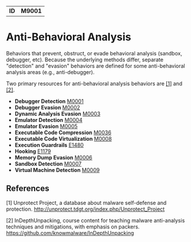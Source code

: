 |||
|--|-----|
|**ID**|**M9001**|

# Anti-Behavioral Analysis
Behaviors that prevent, obstruct, or evade behavioral analysis (sandbox, debugger, etc). Because the underlying methods differ, separate "detection" and "evasion" behaviors are defined for some anti-behavioral analysis areas (e.g., anti-debugger). 

Two primary resources for anti-behavioral analysis behaviors are [[1]](#1) and [[2]](#2).

* **Debugger Detection** [M0001](https://github.com/MBCProject/mbc-markdown/blob/master/anti-behavioral-analysis/detect-debugger.md)
* **Debugger Evasion** [M0002](https://github.com/MBCProject/mbc-markdown/blob/master/anti-behavioral-analysis/evade-debugger.md)
* **Dynamic Analysis Evasion** [M0003](https://github.com/MBCProject/mbc-markdown/blob/master/anti-behavioral-analysis/evade-dynamic-analysis.md)
* **Emulator Detection** [M0004](https://github.com/MBCProject/mbc-markdown/blob/master/anti-behavioral-analysis/detect-emulator.md)
* **Emulator Evasion** [M0005](https://github.com/MBCProject/mbc-markdown/blob/master/anti-behavioral-analysis/evade-emulator.md)
* **Executable Code Compression** [M0036](https://github.com/MBCProject/mbc-markdown/blob/master/anti-static-analysis/exe-code-compression.md)
* **Executable Code Virtualization** [M0008](https://github.com/MBCProject/mbc-markdown/blob/master/anti-static-analysis/exe-code-virtualize.md)
* **Execution Guardrails** [E1480](https://github.com/MBCProject/mbc-markdown/blob/master/anti-behavioral-analysis/execution-guardrails.md)
* **Hooking** [E1179](https://github.com/MBCProject/mbc-markdown/blob/master/credential-access/hooking.md)
* **Memory Dump Evasion** [M0006](https://github.com/MBCProject/mbc-markdown/blob/master/anti-behavioral-analysis/evade-memory-dump.md)
* **Sandbox Detection** [M0007](https://github.com/MBCProject/mbc-markdown/blob/master/anti-behavioral-analysis/detect-sandbox.md)
* **Virtual Machine Detection** [M0009](https://github.com/MBCProject/mbc-markdown/blob/master/anti-behavioral-analysis/detect-vm.md)

References
----------
<a name="1">[1]</a> Unprotect Project, a database about malware self-defense and protection. http://unprotect.tdgt.org/index.php/Unprotect_Project

<a name="2">[2]</a> InDepthUnpacking, course content for teaching malware anti-analysis techniques and mitigations, with emphasis on packers. https://github.com/knowmalware/InDepthUnpacking

 

